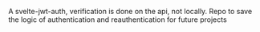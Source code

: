 A svelte-jwt-auth, verification is done on the api, not locally. Repo to save the logic of authentication and reauthentication for future projects
